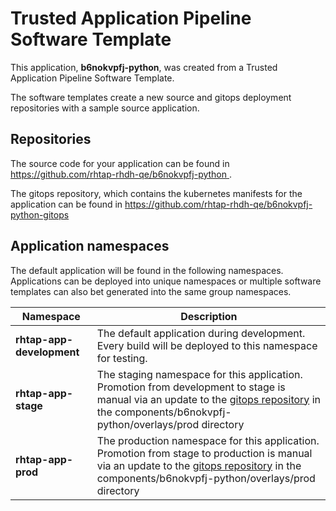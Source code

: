 # Trusted Application Pipeline Software Template

This application, **b6nokvpfj-python**, was created from a Trusted Application Pipeline Software Template.

The software templates create a new source and gitops deployment repositories with a sample source application. 

## Repositories

The source code for your application can be found in [https://github.com/rhtap-rhdh-qe/b6nokvpfj-python ](https://github.com/rhtap-rhdh-qe/b6nokvpfj-python ).
 
The gitops repository, which contains the kubernetes manifests for the application can be found in 
[https://github.com/rhtap-rhdh-qe/b6nokvpfj-python-gitops ](https://github.com/rhtap-rhdh-qe/b6nokvpfj-python-gitops ) 

## Application namespaces 

The default application will be found in the following namespaces. Applications can be deployed into unique namespaces or multiple software templates can also bet generated into the same group namespaces.  

|  Namespace   |  Description   |  
| -------- | -------- |   
| **rhtap-app-development** | The default application during development. Every build will be deployed to this namespace for testing. | 
| **rhtap-app-stage** | The staging namespace for this application. Promotion from development to stage is manual via an update to the [gitops repository](https://github.com/rhtap-rhdh-qe/b6nokvpfj-python-gitops ) in the components/b6nokvpfj-python/overlays/prod directory |  
| **rhtap-app-prod** | The production namespace for this application. Promotion from stage to production is manual via an update to the [gitops repository](https://github.com/rhtap-rhdh-qe/b6nokvpfj-python-gitops ) in the components/b6nokvpfj-python/overlays/prod directory | 